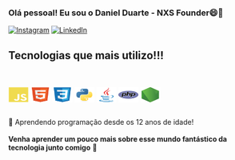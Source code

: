 ### Olá pessoal! Eu sou o Daniel Duarte - NXS Founder😄🚀 


[![Instagram](https://img.shields.io/badge/Instagram-E4405F?style=for-the-badge&logo=instagram&logoColor=white)](https://www.instagram.com/dani__s2__/)
[![LinkedIn](https://img.shields.io/badge/linkedin-836FFF?style=for-the-badge&logo=linkedin&logoColor=white)](https://www.linkedin.com/in/daniel-duarte-b53806224/)

<!-- ![Gutoneitzke GitHub stats](https://github-readme-stats.vercel.app/api?username=gutoneitzke&show_icons=true&theme=tokyonight&count_private=true)-->

## Tecnologias que mais utilizo!!!
<br>
  <div style="display: inline_block"><br>
    <img align="center" alt="" height="30" width="40" src="https://raw.githubusercontent.com/devicons/devicon/master/icons/javascript/javascript-plain.svg">
    <img align="center" alt="" height="30" width="40" src="https://raw.githubusercontent.com/devicons/devicon/master/icons/html5/html5-original.svg">
    <img align="center" alt="" height="30" width="40" src="https://raw.githubusercontent.com/devicons/devicon/master/icons/css3/css3-original.svg">
    <img align="center" alt="" height="30" width="40" src="https://raw.githubusercontent.com/devicons/devicon/master/icons/python/python-original.svg">
    <img align="center" alt="" height="30" width="40" src="https://raw.githubusercontent.com/devicons/devicon/master/icons/java/java-original.svg">
    <img align="center" alt="" height="30" width="40" src="https://raw.githubusercontent.com/devicons/devicon/master/icons/php/php-original.svg">
    <img align="center" alt="" height="30" width="40" src="https://raw.githubusercontent.com/devicons/devicon/master/icons/nodejs/nodejs-original.svg">
  </div>
<br/>

🔴 Aprendendo programação desde os 12 anos de idade!
<br><br>
<b>Venha aprender um pouco mais sobre esse mundo fantástico da tecnologia junto comigo</b> 🚀
